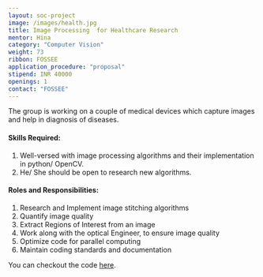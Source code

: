 ```yaml
---
layout: soc-project
image: /images/health.jpg
title: Image Processing  for Healthcare Research
mentor: Hina
category: "Computer Vision"
weight: 73
ribbon: FOSSEE
application_procedure: "proposal"
stipend: INR 40000
openings: 1
contact: "FOSSEE"
---
```


The group is working on a couple of medical devices which capture images and help in diagnosis of diseases.

<!--break-->

#### Skills Required:
1. Well-versed with image processing algorithms and their implementation in python/ OpenCV.
2. He/ She should be open to research new algorithms.

####  Roles and Responsibilities:
1. Research and Implement image stitching algorithms
2. Quantify image quality
3. Extract Regions of Interest from an image
4. Work along with the optical Engineer, to ensure image quality
5. Optimize code for parallel computing
6. Maintain coding standards and documentation

You can checkout the code [here](https://github.com/FOSSEE/).
